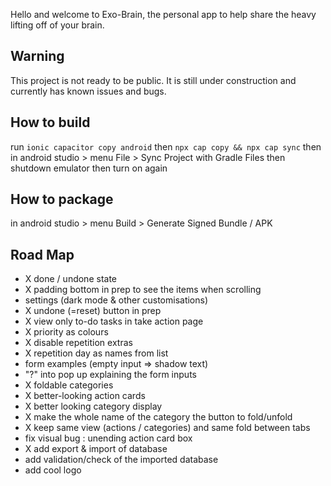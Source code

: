 Hello and welcome to Exo-Brain, the personal app to help share the heavy lifting off of your brain.

## Warning
This project is not ready to be public. It is still under construction and currently has known issues and bugs.

## How to build

run ```ionic capacitor copy android``` then ```npx cap copy && npx cap sync```
then in android studio > menu File > Sync Project with Gradle Files
then shutdown emulator then turn on again

## How to package

in android studio > menu Build > Generate Signed Bundle / APK

## Road Map

- X done / undone state
- X padding bottom in prep to see the items when scrolling
- settings (dark mode & other customisations)
- X undone (=reset) button in prep
- X view only to-do tasks in take action page
- X priority as colours
- X disable repetition extras
- X repetition day as names from list
- form examples (empty input => shadow text)
- "?" into pop up explaining the form inputs
- X foldable categories
- X better-looking action cards
- X better looking category display
- X make the whole name of the category the button to fold/unfold
- X keep same view (actions / categories) and same fold between tabs
- fix visual bug : unending action card box
- X add export & import of database
- add validation/check of the imported database
- add cool logo
